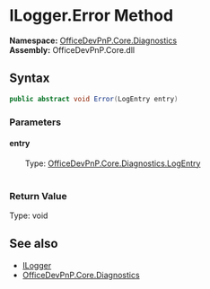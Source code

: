 # ILogger.Error Method  
  

**Namespace:** [OfficeDevPnP.Core.Diagnostics](OfficeDevPnP.Core.Diagnostics.md)  
**Assembly:** OfficeDevPnP.Core.dll  
## Syntax
```C#
public abstract void Error(LogEntry entry)
```
### Parameters
#### entry  
&emsp;&emsp;Type: [OfficeDevPnP.Core.Diagnostics.LogEntry](OfficeDevPnP.Core.Diagnostics.LogEntry.md)  
&emsp;&emsp;  

  

### Return Value
Type: void  

## See also
- [ILogger](OfficeDevPnP.Core.Diagnostics.ILogger.md) 
- [OfficeDevPnP.Core.Diagnostics](OfficeDevPnP.Core.Diagnostics.md) 
